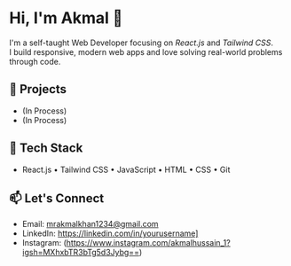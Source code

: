# Hi, I'm Akmal 👋

I'm a self-taught Web Developer focusing on *React.js* and *Tailwind CSS*.  
I build responsive, modern web apps and love solving real-world problems through code.

## 🚀 Projects
- (In Process)
- (In Process)

## 🔧 Tech Stack
- React.js • Tailwind CSS • JavaScript • HTML • CSS • Git

## 📫 Let's Connect
- Email: mrakmalkhan1234@gmail.com
- LinkedIn: https://linkedin.com/in/yourusername]
- Instagram: (https://www.instagram.com/akmalhussain_1?igsh=MXhxbTR3bTg5d3Jybg==)

<!--
**akmalhussain1/akmalhussain1** is a ✨ _special_ ✨ repository because its `README.md` (this file) appears on your GitHub profile.

Here are some ideas to get you started:

- 🔭 I’m currently working on ...
- 🌱 I’m currently learning ...
- 👯 I’m looking to collaborate on ...
- 🤔 I’m looking for help with ...
- 💬 Ask me about ...
- 📫 How to reach me: ...
- 😄 Pronouns: ...
- ⚡ Fun fact: ...
-->
